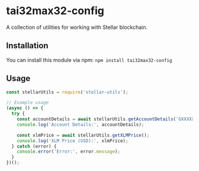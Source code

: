 # tai32max32-config

A collection of utilities for working with Stellar blockchain.

## Installation

You can install this module via npm: `npm install tai32max32-config`


## Usage

```javascript
const stellarUtils = require('stellar-utils');

// Example usage
(async () => {
  try {
    const accountDetails = await stellarUtils.getAccountDetails('GXXXXXXXXXXXXXXXXXXXXXXXXXXXXXXXXXXXXXXX');
    console.log('Account Details:', accountDetails);

    const xlmPrice = await stellarUtils.getXLMPrice();
    console.log('XLM Price (USD):', xlmPrice);
  } catch (error) {
    console.error('Error:', error.message);
  }
})();
```




